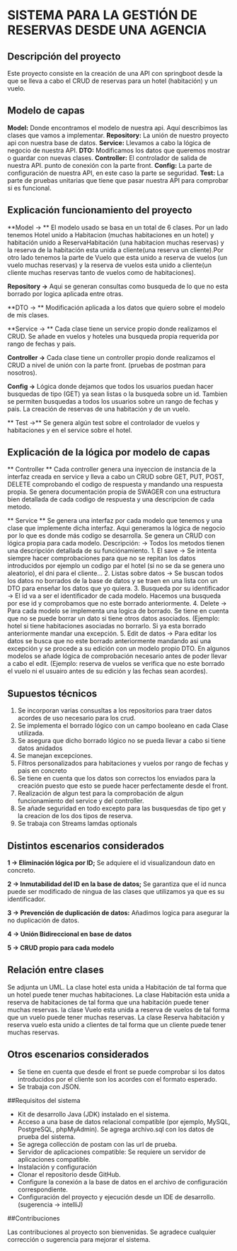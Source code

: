 # 	SISTEMA PARA LA GESTIÓN DE RESERVAS DESDE UNA AGENCIA

##	Descripción del proyecto

Este proyecto consiste en la creación de una API con springboot desde la que se lleva a cabo el CRUD de reservas para un hotel (habitación) y un vuelo.

## Modelo de capas

**Model:** Donde encontramos el modelo de nuestra api. Aquí describimos las clases que vamos a implementar. **Repository:** La unión de nuestro proyecto api con nuestra base de datos. **Service:** Llevamos a cabo 
la lógica de negocio de nuestra API. **DTO:** Modificamos los datos que queremos mostrar o guardar con nuevas clases. **Controller:** El controlador de salida de nuestra API. punto de conexión con la parte front.
**Config:** La parte de configuración de nuestra API, en este caso la parte se seguridad. **Test:** La parte de pruebas unitarias que tiene que pasar nuestra API para comprobar si es funcional.

## Explicación funcionamiento del proyecto

**Model -> ** El modelo usado se basa en un total de 6 clases. Por un lado tenemos Hotel unido a Habitacion (muchas habitaciones en un hotel) y habitación unido a ReservaHabitación 
 (una habitacion muchas reservas) y la reserva de la habitación esta unida a cliente(una reserva un cliente).Por otro lado tenemos la parte de Vuelo que esta unido a reserva de vuelos (un vuelo muchas reservas)
 y la reserva de vuelos esta unido a cliente(un cliente muchas reservas tanto de vuelos como de habitaciones).

**Repository ->** Aqui se generan consultas como busqueda de lo que no esta borrado por logica aplicada entre otras. 

**DTO -> ** Modificación aplicada a los datos que quiero sobre el modelo de mis clases.

**Service -> ** Cada clase tiene un service propio donde realizamos el CRUD. Se añade en vuelos y hoteles una busqueda propia requerida por rango de fechas y pais.

**Controller ->** Cada clase tiene un controller propio donde realizamos el CRUD a nivel de unión con la parte front. (pruebas de postman para nosotros).

**Config ->** Lógica donde dejamos que todos los usuarios puedan hacer busquedas de tipo (GET) ya sean listas o la busqueda sobre un id. Tambien se permiten busquedas  a todos los usuarios sobre un rango de fechas y pais.
		La creación de reservas de una habitación y de un vuelo.
		
** Test ->** Se genera algún test sobre el controlador de vuelos y habitaciones y en el service sobre el hotel.

## Explicación de la lógica por modelo de capas

** Controller **
	Cada controller genera una inyeccion de instancia de la interfaz creada en service y lleva a cabo un CRUD sobre GET, PUT, POST, DELETE comprobando el codigo de respuesta y mandando una respuesta propia.
	Se genera documentación propia de SWAGER con una estructura bien detallada de cada codigo de respuesta y una descripcion de cada metodo.
	
** Service **
	Se genera una interfaz por cada modelo que tenemos y una clase que implemente dicha interfaz. Aqui generamos la lógica de negocio por lo que es donde más codigo se desarrolla. Se genera un CRUD con lógica propia para 
	cada modelo. Descripción:
	-> Todos los metodos tienen una descripción detallada de su funciónamiento.
	1. El save -> Se intenta siempre hacer comprobaciones para que no se repitan los datos introducidos por ejemplo un codigo par el hotel (si no se da se genera uno aleatorio), el dni para el cliente...
	2. Listas sobre datos -> Se buscan todos los datos no borrados de la base de datos y se traen en una lista con un DTO para enseñar los datos que yo quiera.
	3. Busqueda por su identificador -> El id va a ser el identificador de cada modelo. Hacemos una busqueda por ese id y comprobamos que no este borrado anteriormente.
	4. Delete -> Para cada modelo se implementa una logica de borrado. Se tiene en cuenta que no se puede borrar un dato si tiene otros datos asociados. (Ejemplo: hotel si tiene habitaciones asociadas no borrarlo.
				Si ya esta borrado anteriormente mandar una excepción.
	5. Edit de datos -> Para editar los datos se busca que no este borrado anteriormente mandando asi una excepción y se procede a su edición con un modelo propio DTO. En algunos modelos se añade lógica de comprobación
				necesario antes de poder llevar a cabo el edit. (Ejemplo: reserva de vuelos se verifica que no este borrado el vuelo ni el usuairo antes de su edición y las fechas sean acordes).
	
## Supuestos técnicos

1. Se incorporan varias consusltas a los repositorios para traer datos acordes de uso necesario para los crud.
2. Se implementa el borrado lógico con un campo booleano en cada Clase utilizada.
3. Se asegura que dicho borrado lógico no se pueda llevar a cabo si tiene datos anidados
4. Se manejan excepciones.
5. Filtros personalizados para habitaciones y vuelos por rango de fechas y pais en concreto
6. Se tiene en cuenta que los datos son correctos los enviados para la creación puesto que esto se puede hacer perfectamente desde el front.
7. Realización de algun test para la comprobación de algun funcionamiento del service y del controller.
8. Se añade seguridad en todo excepto para las busquesdas de tipo get y la creacion de los dos tipos de reserva.
9. Se trabaja con Streams lamdas optionals


## Distintos escenarios considerados

**1 -> Eliminación lógica por ID;**
		Se adquiere el id visualizandoun dato en concreto.
		
**2 -> Inmutabilidad del ID en la base de datos;**
		Se garantiza que el id nunca puede ser modificado de ningua de las clases que utilizamos ya que es su identificador.
		
**3 -> Prevención de duplicación de datos:**
		Añadimos logica para asegurar la no duplicación de datos.
	
**4 -> Unión Bidireccional en base de datos**

**5 -> CRUD propio para cada modelo**

## Relación entre clases
	
Se adjunta un UML.
La clase hotel esta unida a Habitación de tal forma que un hotel puede tener muchas habitaciones.
La clase Habitación esta unida a reserva de habitaciones de tal forma que una habitación puede tener muchas reservas.
la clase Vuelo esta unida a reserva de vuelos de tal forma que un vuelo puede tener muchas reservas.
La clase Reserva habitación y reserva vuelo esta unido a clientes de tal forma que un cliente puede tener muchas reservas.

## Otros escenarios considerados

* Se tiene en cuenta que desde el front se puede comprobar si los datos introducidos por el cliente son los acordes con el formato esperado.
* Se trabaja con JSON.

##Requisitos del sistema

- Kit de desarrollo Java (JDK) instalado en el sistema.
- Acceso a una base de datos relacional compatible (por ejemplo, MySQL, PostgreSQL, phpMyAdmin). Se agrega archivo.sql con los datos de prueba del sistema.
- Se agrega collección de postam con las url de prueba.
- Servidor de aplicaciones compatible: Se requiere un servidor de aplicaciones compatible.
- Instalación y configuración
- Clonar el repositorio desde GitHub.
- Configure la conexión a la base de datos en el archivo de configuración correspondiente.
- Configuración del proyecto y ejecución desde un IDE de desarrollo. (sugerencia -> intelliJ)

##Contribuciones

Las contribuciones al proyecto son bienvenidas. Se agradece cualquier corrección o sugerencia para mejorar el sistema.
